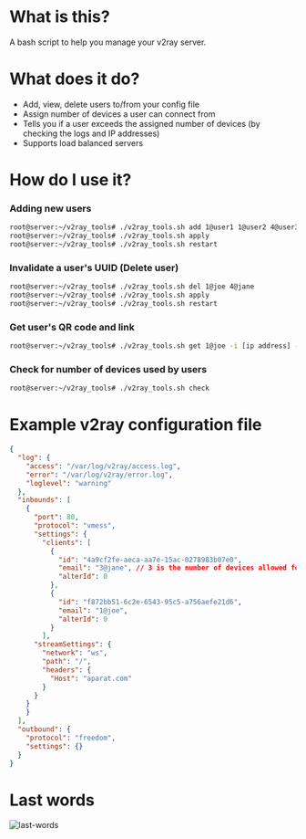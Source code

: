 # What is this?
A bash script to help you manage your v2ray server.

# What does it do?
- Add, view, delete users to/from your config file
- Assign number of devices a user can connect from
- Tells you if a user exceeds the assigned number of devices (by checking the logs and IP addresses)
- Supports load balanced servers

# How do I use it?

### Adding new users
```bash
root@server:~/v2ray_tools# ./v2ray_tools.sh add 1@user1 1@user2 4@user3
root@server:~/v2ray_tools# ./v2ray_tools.sh apply
root@server:~/v2ray_tools# ./v2ray_tools.sh restart
```

### Invalidate a user's UUID (Delete user)
```bash
root@server:~/v2ray_tools# ./v2ray_tools.sh del 1@joe 4@jane
root@server:~/v2ray_tools# ./v2ray_tools.sh apply
root@server:~/v2ray_tools# ./v2ray_tools.sh restart
```

### Get user's QR code and link
```bash
root@server:~/v2ray_tools# ./v2ray_tools.sh get 1@joe -i [ip address] -n [vpn name]
```

### Check for number of devices used by users
```bash
root@server:~/v2ray_tools# ./v2ray_tools.sh check
```

# Example v2ray configuration file
```json
{
  "log": {
    "access": "/var/log/v2ray/access.log",
    "error": "/var/log/v2ray/error.log",
    "loglevel": "warning"
  },
  "inbounds": [
    {
      "port": 80,
      "protocol": "vmess",
      "settings": {
        "clients": [
          {
            "id": "4a9cf2fe-aeca-aa7e-15ac-0278983b07e0",
            "email": "3@jane", // 3 is the number of devices allowed for user jane
            "alterId": 0
          },
          {
            "id": "f872bb51-6c2e-6543-95c5-a756aefe21d6",
            "email": "1@joe",
            "alterId": 0
          }
        ],
      "streamSettings": {
        "network": "ws",
        "path": "/",
        "headers": {
          "Host": "aparat.com"
        }
      }
    }
    }
  ],
  "outbound": {
    "protocol": "freedom",
    "settings": {}
  }
}
```

# Last words
![last-words](https://i.imgur.com/wM4U85h.jpg)
